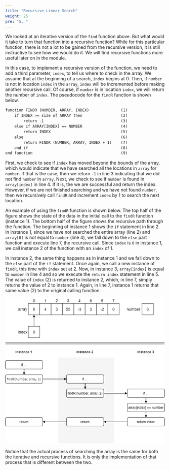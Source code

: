 ```yaml
---
title: "Recursive Linear Search"
weight: 25
pre: "5. "
---
```

We looked at an iterative version of the `find` function above. But what would it take to turn that function into a recursive function? While for this particular function, there is not a lot to be gained from the recursive version, it is still instructive to see how we would do it. We will find recursive functions more useful later on in the module.

In this case, to implement a recursive version of the function, we need to add a third parameter, `index`, to tell us where to check in the array. We assume that at the beginning of a search, `index` begins at 0. Then, if `number` is not in location `index` in the `array`, `index` will be incremented before making another recursive call. Of course, if `number` is in location `index`, we will return the number of `index`. The pseudocode for the `findR` function is shown below.

```tex
function FINDR (NUMBER, ARRAY, INDEX) 		       (1)
    if INDEX >= size of ARRAY then				   (2)
        return -1								   (3)
    else if ARRAY[INDEX] == NUMBER				   (4)
        return INDEX							   (5)
    else									       (6)
        return FINDR (NUMBER, ARRAY, INDEX + 1)	   (7)
    end if									       (8)
end function									   (9)
```

First, we check to see if `index` has moved beyond the bounds of the array, which would indicate that we have searched all the locations in `array` for `number`. If that is the case, then we return `-1` in line 3 indicating that we did not find `number` in `array`. Next, we check to see if `number` is found in `array[index]` in line 4. If it is, the we are successful and return the index. However, if we are not finished searching and we have not found `number`, then we recursively call `findR` and increment `index` by 1 to search the next location.

An example of using the `findR` function is shown below. The top half of the figure shows the state of the data in the initial call to the `findR` function (instance 1). The bottom half of the figure shows the recursive path through the function. The beginning of instance 1 shows the `if` statement in line 2. In instance 1, since we have not searched the entire array (line 2) and `array[0]` is not equal to `number` (line 4), we fall down to the `else` part function and execute line 7, the recursive call. Since `index` is `0` in instance 1, we call instance 2 of the function with an `index` of 1.

In instance 2, the same thing happens as in instance 1 and we fall down to the `else` part of the `if` statement. Once again, we call a new instance of `findR`, this time with `index` set at 2. Now, in instance 3, `array[index]` is equal to `number` in line 4 and so we execute the `return index` statement in line 5.  The value of `index` (2) is returned to instance 2, which, in line 7, simply returns the value of 2 to instance 1. Again, in line 7, instance 1 returns that same value (2) to the original calling function. 
 
![Recursive Linear Search](/images/7/7.5.recursivelinear.png)
 
Notice that the actual process of searching the array is the same for both the iterative and recursive functions. It is only the implementation of that process that is different between the two.
